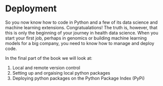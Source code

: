 # Deployment

So you now know how to code in Python and a few of its data science and machine learning extensions. Congratualations! The truth is, however, that this is only the beginning of your journey in health data science. When you start your first job, perhaps in genomics or building machine learning models for a big company, you need to know how to manage and deploy code.  

In the final part of the book we will look at:

1. Local and remote version control
2. Setting up and orgaising local python packages
3. Deploying python packages on the Python Package Index (PyPi)






